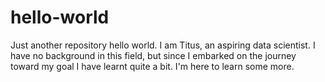 # hello-world
Just another repository
hello world. I am Titus, an aspiring data scientist. I have no background in this field, but since I embarked on the journey toward my goal I have learnt quite a bit. I'm here to learn some more.
